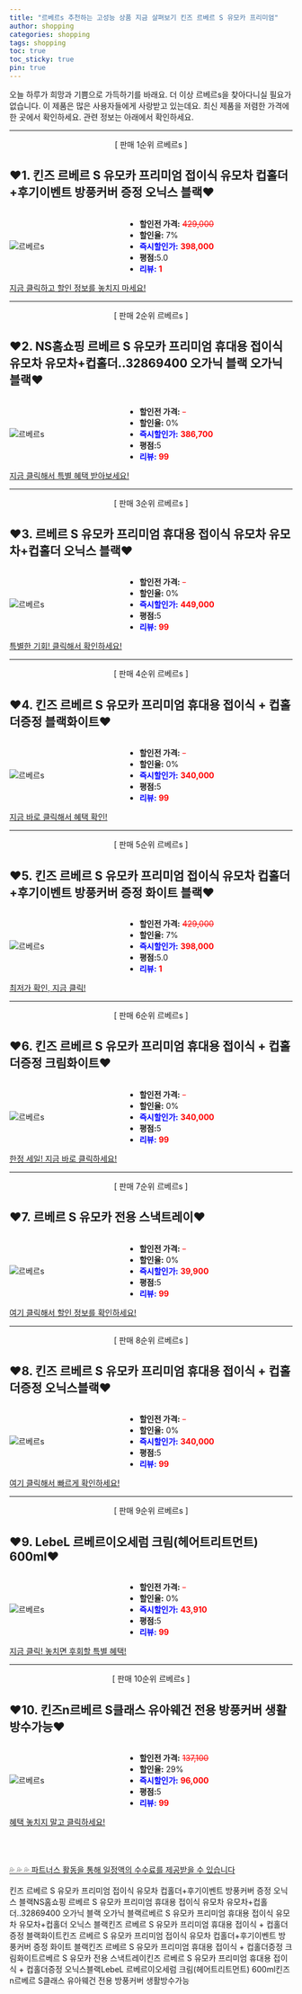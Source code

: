 ```yaml
---
title: "르베르s 추천하는 고성능 상품 지금 살펴보기 킨즈 르베르 S 유모카 프리미엄"
author: shopping
categories: shopping
tags: shopping
toc: true
toc_sticky: true
pin: true
---
```

오늘 하루가 희망과 기쁨으로 가득하기를 바래요. 더 이상 르베르s을 찾아다니실 필요가 없습니다. 이 제품은 많은 사용자들에게 사랑받고 있는데요. 최신 제품을 저렴한 가격에 한 곳에서 확인하세요. 관련 정보는 아래에서 확인하세요.

---
<p class="toplist" style="margin: 0 auto; display: block; width: fit-content;">[ 판매 1순위 르베르s ]</p>

<h2><strong>❤️1. 킨즈 르베르 S 유모카 프리미엄 접이식 유모차 컵홀더+후기이벤트 방풍커버 증정 오닉스 블랙❤️</strong></h2>

<div style="display: flex; align-items: center;">
    <div style="flex: 0.4;">
        <img src="https://thumbnail7.coupangcdn.com/thumbnails/remote/230x230ex/image/vendor_inventory/8e9a/2976532bebc04da6aecd7f575110e8ae3c087af4215d2cc30f87b59d713e.jpg" alt="르베르s" style="max-width: 100%;">
    </div>
    <div style="flex: 0.6; margin-left: 10px;">
        <ul>
            <li><strong>할인전 가격:</strong> <del style="color: red;">429,000</del></li>
            <li><strong>할인율:</strong> 7%</li>
            <li><span style='color:blue'><strong>즉시할인가:</strong></span> <span style='color:red'><strong>398,000</strong></span></li>
            <li><strong>평점:</strong>5.0</li>
            <li><span style='color:blue'><strong>리뷰:</strong></span> <span style='color:red'><strong>1</strong></span></li>
        </ul>
    </div>
</div>
<div class="center">
    <a href="https://selin100587001.github.io?lptag=AF9450613&subid=githubio&pageKey=7140874245&traceid=V0-153&itemId=17927821620&vendorItemId=85090175727" class="myButton">
        지금 클릭하고 할인 정보를 놓치지 마세요!
    </a>
</div>


---
<p class="toplist" style="margin: 0 auto; display: block; width: fit-content;">[ 판매 2순위 르베르s ]</p>

<h2><strong>❤️2. NS홈쇼핑 르베르 S 유모카 프리미엄 휴대용 접이식 유모차 유모차+컵홀더..32869400 오가닉 블랙 오가닉 블랙❤️</strong></h2>

<div style="display: flex; align-items: center;">
    <div style="flex: 0.4;">
        <img src="https://thumbnail8.coupangcdn.com/thumbnails/remote/230x230ex/image/vendor_inventory/3d17/46f3d6365ee318cf93e34e9c292a81bfae44d65405e5ee1df5e657cf0f80.jpg" alt="르베르s" style="max-width: 100%;">
    </div>
    <div style="flex: 0.6; margin-left: 10px;">
        <ul>
            <li><strong>할인전 가격:</strong> <del style="color: red;">-</del></li>
            <li><strong>할인율:</strong> 0%</li>
            <li><span style='color:blue'><strong>즉시할인가:</strong></span> <span style='color:red'><strong>386,700</strong></span></li>
            <li><strong>평점:</strong>5</li>
            <li><span style='color:blue'><strong>리뷰:</strong></span> <span style='color:red'><strong>99</strong></span></li>
        </ul>
    </div>
</div>
<div class="center">
    <a href="https://selin100587001.github.io?lptag=AF9450613&subid=githubio&pageKey=7920188822&traceid=V0-153&itemId=21755986314&vendorItemId=88998539259" class="myButton">
        지금 클릭해서 특별 혜택 받아보세요!
    </a>
</div>


---
<p class="toplist" style="margin: 0 auto; display: block; width: fit-content;">[ 판매 3순위 르베르s ]</p>

<h2><strong>❤️3. 르베르 S 유모카 프리미엄 휴대용 접이식 유모차 유모차+컵홀더 오닉스 블랙❤️</strong></h2>

<div style="display: flex; align-items: center;">
    <div style="flex: 0.4;">
        <img src="https://thumbnail9.coupangcdn.com/thumbnails/remote/230x230ex/image/vendor_inventory/4be8/3b42f557fd76baaf414e2a27be21ac06e1292e43f2b01cee635c6a6038c3.jpg" alt="르베르s" style="max-width: 100%;">
    </div>
    <div style="flex: 0.6; margin-left: 10px;">
        <ul>
            <li><strong>할인전 가격:</strong> <del style="color: red;">-</del></li>
            <li><strong>할인율:</strong> 0%</li>
            <li><span style='color:blue'><strong>즉시할인가:</strong></span> <span style='color:red'><strong>449,000</strong></span></li>
            <li><strong>평점:</strong>5</li>
            <li><span style='color:blue'><strong>리뷰:</strong></span> <span style='color:red'><strong>99</strong></span></li>
        </ul>
    </div>
</div>
<div class="center">
    <a href="https://selin100587001.github.io?lptag=AF9450613&subid=githubio&pageKey=6997482207&traceid=V0-153&itemId=17147854804&vendorItemId=84910755392" class="myButton">
        특별한 기회! 클릭해서 확인하세요!
    </a>
</div>


---
<p class="toplist" style="margin: 0 auto; display: block; width: fit-content;">[ 판매 4순위 르베르s ]</p>

<h2><strong>❤️4. 킨즈 르베르 S 유모카 프리미엄 휴대용 접이식 + 컵홀더증정 블랙화이트❤️</strong></h2>

<div style="display: flex; align-items: center;">
    <div style="flex: 0.4;">
        <img src="https://thumbnail9.coupangcdn.com/thumbnails/remote/230x230ex/image/vendor_inventory/aa26/74fe13a88afd2a84f9fd4f243ab99379c36c36fb771cced7c8f762f366be.jpg" alt="르베르s" style="max-width: 100%;">
    </div>
    <div style="flex: 0.6; margin-left: 10px;">
        <ul>
            <li><strong>할인전 가격:</strong> <del style="color: red;">-</del></li>
            <li><strong>할인율:</strong> 0%</li>
            <li><span style='color:blue'><strong>즉시할인가:</strong></span> <span style='color:red'><strong>340,000</strong></span></li>
            <li><strong>평점:</strong>5</li>
            <li><span style='color:blue'><strong>리뷰:</strong></span> <span style='color:red'><strong>99</strong></span></li>
        </ul>
    </div>
</div>
<div class="center">
    <a href="https://selin100587001.github.io?lptag=AF9450613&subid=githubio&pageKey=8244092690&traceid=V0-153&itemId=23726014524&vendorItemId=90750815505" class="myButton">
        지금 바로 클릭해서 혜택 확인!
    </a>
</div>


---
<p class="toplist" style="margin: 0 auto; display: block; width: fit-content;">[ 판매 5순위 르베르s ]</p>

<h2><strong>❤️5. 킨즈 르베르 S 유모카 프리미엄 접이식 유모차 컵홀더+후기이벤트 방풍커버 증정 화이트 블랙❤️</strong></h2>

<div style="display: flex; align-items: center;">
    <div style="flex: 0.4;">
        <img src="https://thumbnail7.coupangcdn.com/thumbnails/remote/230x230ex/image/vendor_inventory/8e9a/2976532bebc04da6aecd7f575110e8ae3c087af4215d2cc30f87b59d713e.jpg" alt="르베르s" style="max-width: 100%;">
    </div>
    <div style="flex: 0.6; margin-left: 10px;">
        <ul>
            <li><strong>할인전 가격:</strong> <del style="color: red;">429,000</del></li>
            <li><strong>할인율:</strong> 7%</li>
            <li><span style='color:blue'><strong>즉시할인가:</strong></span> <span style='color:red'><strong>398,000</strong></span></li>
            <li><strong>평점:</strong>5.0</li>
            <li><span style='color:blue'><strong>리뷰:</strong></span> <span style='color:red'><strong>1</strong></span></li>
        </ul>
    </div>
</div>
<div class="center">
    <a href="https://selin100587001.github.io?lptag=AF9450613&subid=githubio&pageKey=7140874245&traceid=V0-153&itemId=17927821618&vendorItemId=85090175705" class="myButton">
        최저가 확인, 지금 클릭!
    </a>
</div>


---
<p class="toplist" style="margin: 0 auto; display: block; width: fit-content;">[ 판매 6순위 르베르s ]</p>

<h2><strong>❤️6. 킨즈 르베르 S 유모카 프리미엄 휴대용 접이식 + 컵홀더증정 크림화이트❤️</strong></h2>

<div style="display: flex; align-items: center;">
    <div style="flex: 0.4;">
        <img src="https://thumbnail9.coupangcdn.com/thumbnails/remote/230x230ex/image/vendor_inventory/aa26/74fe13a88afd2a84f9fd4f243ab99379c36c36fb771cced7c8f762f366be.jpg" alt="르베르s" style="max-width: 100%;">
    </div>
    <div style="flex: 0.6; margin-left: 10px;">
        <ul>
            <li><strong>할인전 가격:</strong> <del style="color: red;">-</del></li>
            <li><strong>할인율:</strong> 0%</li>
            <li><span style='color:blue'><strong>즉시할인가:</strong></span> <span style='color:red'><strong>340,000</strong></span></li>
            <li><strong>평점:</strong>5</li>
            <li><span style='color:blue'><strong>리뷰:</strong></span> <span style='color:red'><strong>99</strong></span></li>
        </ul>
    </div>
</div>
<div class="center">
    <a href="https://selin100587001.github.io?lptag=AF9450613&subid=githubio&pageKey=8244092690&traceid=V0-153&itemId=23726014528&vendorItemId=90750815516" class="myButton">
        한정 세일! 지금 바로 클릭하세요!
    </a>
</div>


---
<p class="toplist" style="margin: 0 auto; display: block; width: fit-content;">[ 판매 7순위 르베르s ]</p>

<h2><strong>❤️7. 르베르 S 유모카 전용 스낵트레이❤️</strong></h2>

<div style="display: flex; align-items: center;">
    <div style="flex: 0.4;">
        <img src="https://thumbnail6.coupangcdn.com/thumbnails/remote/230x230ex/image/vendor_inventory/a753/4ed7215eff73894d1ce44f977b3ca0c22893aa433c5e519eeb898ff9ffaa.jpg" alt="르베르s" style="max-width: 100%;">
    </div>
    <div style="flex: 0.6; margin-left: 10px;">
        <ul>
            <li><strong>할인전 가격:</strong> <del style="color: red;">-</del></li>
            <li><strong>할인율:</strong> 0%</li>
            <li><span style='color:blue'><strong>즉시할인가:</strong></span> <span style='color:red'><strong>39,900</strong></span></li>
            <li><strong>평점:</strong>5</li>
            <li><span style='color:blue'><strong>리뷰:</strong></span> <span style='color:red'><strong>99</strong></span></li>
        </ul>
    </div>
</div>
<div class="center">
    <a href="https://selin100587001.github.io?lptag=AF9450613&subid=githubio&pageKey=8066928471&traceid=V0-153&itemId=22689186043&vendorItemId=89724885001" class="myButton">
        여기 클릭해서 할인 정보를 확인하세요!
    </a>
</div>


---
<p class="toplist" style="margin: 0 auto; display: block; width: fit-content;">[ 판매 8순위 르베르s ]</p>

<h2><strong>❤️8. 킨즈 르베르 S 유모카 프리미엄 휴대용 접이식 + 컵홀더증정 오닉스블랙❤️</strong></h2>

<div style="display: flex; align-items: center;">
    <div style="flex: 0.4;">
        <img src="https://thumbnail9.coupangcdn.com/thumbnails/remote/230x230ex/image/vendor_inventory/aa26/74fe13a88afd2a84f9fd4f243ab99379c36c36fb771cced7c8f762f366be.jpg" alt="르베르s" style="max-width: 100%;">
    </div>
    <div style="flex: 0.6; margin-left: 10px;">
        <ul>
            <li><strong>할인전 가격:</strong> <del style="color: red;">-</del></li>
            <li><strong>할인율:</strong> 0%</li>
            <li><span style='color:blue'><strong>즉시할인가:</strong></span> <span style='color:red'><strong>340,000</strong></span></li>
            <li><strong>평점:</strong>5</li>
            <li><span style='color:blue'><strong>리뷰:</strong></span> <span style='color:red'><strong>99</strong></span></li>
        </ul>
    </div>
</div>
<div class="center">
    <a href="https://selin100587001.github.io?lptag=AF9450613&subid=githubio&pageKey=8244092690&traceid=V0-153&itemId=23726014532&vendorItemId=90750815529" class="myButton">
        여기 클릭해서 빠르게 확인하세요!
    </a>
</div>


---
<p class="toplist" style="margin: 0 auto; display: block; width: fit-content;">[ 판매 9순위 르베르s ]</p>

<h2><strong>❤️9. LebeL 르베르이오세럼 크림(헤어트리트먼트) 600ml❤️</strong></h2>

<div style="display: flex; align-items: center;">
    <div style="flex: 0.4;">
        <img src="https://thumbnail6.coupangcdn.com/thumbnails/remote/230x230ex/image/vendor_inventory/c0bd/76a3ee1d316c60d5fc5d88f674e482ae229b852bdddebf324ca2068f80fc.jpg" alt="르베르s" style="max-width: 100%;">
    </div>
    <div style="flex: 0.6; margin-left: 10px;">
        <ul>
            <li><strong>할인전 가격:</strong> <del style="color: red;">-</del></li>
            <li><strong>할인율:</strong> 0%</li>
            <li><span style='color:blue'><strong>즉시할인가:</strong></span> <span style='color:red'><strong>43,910</strong></span></li>
            <li><strong>평점:</strong>5</li>
            <li><span style='color:blue'><strong>리뷰:</strong></span> <span style='color:red'><strong>99</strong></span></li>
        </ul>
    </div>
</div>
<div class="center">
    <a href="https://selin100587001.github.io?lptag=AF9450613&subid=githubio&pageKey=8026676855&traceid=V0-153&itemId=20697503796&vendorItemId=87768858903" class="myButton">
        지금 클릭! 놓치면 후회할 특별 혜택!
    </a>
</div>


---
<p class="toplist" style="margin: 0 auto; display: block; width: fit-content;">[ 판매 10순위 르베르s ]</p>

<h2><strong>❤️10. 킨즈n르베르 S클래스 유아웨건 전용 방풍커버 생활방수가능❤️</strong></h2>

<div style="display: flex; align-items: center;">
    <div style="flex: 0.4;">
        <img src="https://thumbnail7.coupangcdn.com/thumbnails/remote/230x230ex/image/vendor_inventory/82cd/38e51344f310df92e146b2114d75e202266a1b5714b1de476ffa4d66edef.jpg" alt="르베르s" style="max-width: 100%;">
    </div>
    <div style="flex: 0.6; margin-left: 10px;">
        <ul>
            <li><strong>할인전 가격:</strong> <del style="color: red;">137,100</del></li>
            <li><strong>할인율:</strong> 29%</li>
            <li><span style='color:blue'><strong>즉시할인가:</strong></span> <span style='color:red'><strong>96,000</strong></span></li>
            <li><strong>평점:</strong>5</li>
            <li><span style='color:blue'><strong>리뷰:</strong></span> <span style='color:red'><strong>99</strong></span></li>
        </ul>
    </div>
</div>
<div class="center">
    <a href="https://selin100587001.github.io?lptag=AF9450613&subid=githubio&pageKey=8186199237&traceid=V0-153&itemId=23411436960&vendorItemId=90438522086" class="myButton">
        혜택 놓치지 말고 클릭하세요!
    </a>
</div>

<br><br><br>[💦 💦 💦 파트너스 활동을 통해 일정액의 수수료를 제공받을 수 있습니다](https://link.coupang.com/a/bcpT2c)<br><br>킨즈 르베르 S 유모카 프리미엄 접이식 유모차 컵홀더+후기이벤트 방풍커버 증정 오닉스 블랙NS홈쇼핑 르베르 S 유모카 프리미엄 휴대용 접이식 유모차 유모차+컵홀더..32869400 오가닉 블랙 오가닉 블랙르베르 S 유모카 프리미엄 휴대용 접이식 유모차 유모차+컵홀더 오닉스 블랙킨즈 르베르 S 유모카 프리미엄 휴대용 접이식 + 컵홀더증정 블랙화이트킨즈 르베르 S 유모카 프리미엄 접이식 유모차 컵홀더+후기이벤트 방풍커버 증정 화이트 블랙킨즈 르베르 S 유모카 프리미엄 휴대용 접이식 + 컵홀더증정 크림화이트르베르 S 유모카 전용 스낵트레이킨즈 르베르 S 유모카 프리미엄 휴대용 접이식 + 컵홀더증정 오닉스블랙LebeL 르베르이오세럼 크림(헤어트리트먼트) 600ml킨즈n르베르 S클래스 유아웨건 전용 방풍커버 생활방수가능